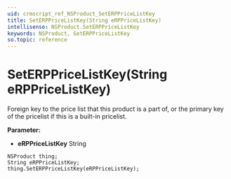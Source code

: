 ```yaml
---
uid: crmscript_ref_NSProduct_SetERPPriceListKey
title: SetERPPriceListKey(String eRPPriceListKey)
intellisense: NSProduct.SetERPPriceListKey
keywords: NSProduct, GetERPPriceListKey
so.topic: reference
---
```


# SetERPPriceListKey(String eRPPriceListKey)

Foreign key to the price list that this product is a part of, or the primary key of the pricelist if this is a built-in pricelist.

**Parameter:** 
* **eRPPriceListKey** String

```crmscript
NSProduct thing;
String eRPPriceListKey;
thing.SetERPPriceListKey(eRPPriceListKey);
```

